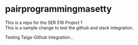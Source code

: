 # pairprogrammingmasetty
This is a repo for the SER 516 Project 1 <br />
This is a sample change to test the github and slack integration. <br />

Testing Taiga-Github integration...
